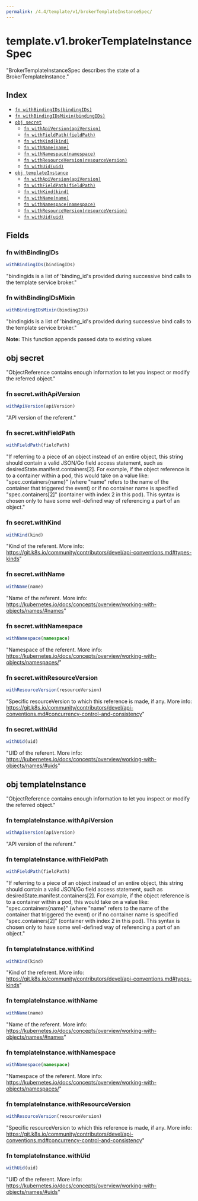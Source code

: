 ```yaml
---
permalink: /4.4/template/v1/brokerTemplateInstanceSpec/
---
```


# template.v1.brokerTemplateInstanceSpec

"BrokerTemplateInstanceSpec describes the state of a BrokerTemplateInstance."

## Index

* [`fn withBindingIDs(bindingIDs)`](#fn-withbindingids)
* [`fn withBindingIDsMixin(bindingIDs)`](#fn-withbindingidsmixin)
* [`obj secret`](#obj-secret)
  * [`fn withApiVersion(apiVersion)`](#fn-secretwithapiversion)
  * [`fn withFieldPath(fieldPath)`](#fn-secretwithfieldpath)
  * [`fn withKind(kind)`](#fn-secretwithkind)
  * [`fn withName(name)`](#fn-secretwithname)
  * [`fn withNamespace(namespace)`](#fn-secretwithnamespace)
  * [`fn withResourceVersion(resourceVersion)`](#fn-secretwithresourceversion)
  * [`fn withUid(uid)`](#fn-secretwithuid)
* [`obj templateInstance`](#obj-templateinstance)
  * [`fn withApiVersion(apiVersion)`](#fn-templateinstancewithapiversion)
  * [`fn withFieldPath(fieldPath)`](#fn-templateinstancewithfieldpath)
  * [`fn withKind(kind)`](#fn-templateinstancewithkind)
  * [`fn withName(name)`](#fn-templateinstancewithname)
  * [`fn withNamespace(namespace)`](#fn-templateinstancewithnamespace)
  * [`fn withResourceVersion(resourceVersion)`](#fn-templateinstancewithresourceversion)
  * [`fn withUid(uid)`](#fn-templateinstancewithuid)

## Fields

### fn withBindingIDs

```ts
withBindingIDs(bindingIDs)
```

"bindingids is a list of 'binding_id's provided during successive bind calls to the template service broker."

### fn withBindingIDsMixin

```ts
withBindingIDsMixin(bindingIDs)
```

"bindingids is a list of 'binding_id's provided during successive bind calls to the template service broker."

**Note:** This function appends passed data to existing values

## obj secret

"ObjectReference contains enough information to let you inspect or modify the referred object."

### fn secret.withApiVersion

```ts
withApiVersion(apiVersion)
```

"API version of the referent."

### fn secret.withFieldPath

```ts
withFieldPath(fieldPath)
```

"If referring to a piece of an object instead of an entire object, this string should contain a valid JSON/Go field access statement, such as desiredState.manifest.containers[2]. For example, if the object reference is to a container within a pod, this would take on a value like: \"spec.containers{name}\" (where \"name\" refers to the name of the container that triggered the event) or if no container name is specified \"spec.containers[2]\" (container with index 2 in this pod). This syntax is chosen only to have some well-defined way of referencing a part of an object."

### fn secret.withKind

```ts
withKind(kind)
```

"Kind of the referent. More info: https://git.k8s.io/community/contributors/devel/api-conventions.md#types-kinds"

### fn secret.withName

```ts
withName(name)
```

"Name of the referent. More info: https://kubernetes.io/docs/concepts/overview/working-with-objects/names/#names"

### fn secret.withNamespace

```ts
withNamespace(namespace)
```

"Namespace of the referent. More info: https://kubernetes.io/docs/concepts/overview/working-with-objects/namespaces/"

### fn secret.withResourceVersion

```ts
withResourceVersion(resourceVersion)
```

"Specific resourceVersion to which this reference is made, if any. More info: https://git.k8s.io/community/contributors/devel/api-conventions.md#concurrency-control-and-consistency"

### fn secret.withUid

```ts
withUid(uid)
```

"UID of the referent. More info: https://kubernetes.io/docs/concepts/overview/working-with-objects/names/#uids"

## obj templateInstance

"ObjectReference contains enough information to let you inspect or modify the referred object."

### fn templateInstance.withApiVersion

```ts
withApiVersion(apiVersion)
```

"API version of the referent."

### fn templateInstance.withFieldPath

```ts
withFieldPath(fieldPath)
```

"If referring to a piece of an object instead of an entire object, this string should contain a valid JSON/Go field access statement, such as desiredState.manifest.containers[2]. For example, if the object reference is to a container within a pod, this would take on a value like: \"spec.containers{name}\" (where \"name\" refers to the name of the container that triggered the event) or if no container name is specified \"spec.containers[2]\" (container with index 2 in this pod). This syntax is chosen only to have some well-defined way of referencing a part of an object."

### fn templateInstance.withKind

```ts
withKind(kind)
```

"Kind of the referent. More info: https://git.k8s.io/community/contributors/devel/api-conventions.md#types-kinds"

### fn templateInstance.withName

```ts
withName(name)
```

"Name of the referent. More info: https://kubernetes.io/docs/concepts/overview/working-with-objects/names/#names"

### fn templateInstance.withNamespace

```ts
withNamespace(namespace)
```

"Namespace of the referent. More info: https://kubernetes.io/docs/concepts/overview/working-with-objects/namespaces/"

### fn templateInstance.withResourceVersion

```ts
withResourceVersion(resourceVersion)
```

"Specific resourceVersion to which this reference is made, if any. More info: https://git.k8s.io/community/contributors/devel/api-conventions.md#concurrency-control-and-consistency"

### fn templateInstance.withUid

```ts
withUid(uid)
```

"UID of the referent. More info: https://kubernetes.io/docs/concepts/overview/working-with-objects/names/#uids"